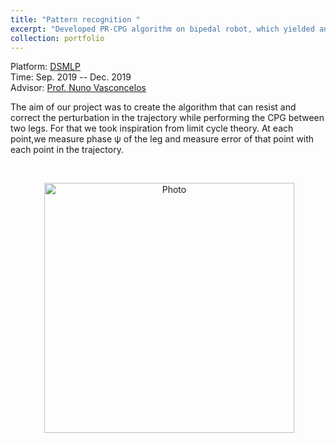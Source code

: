 ```yaml
---
title: "Pattern recognition "
excerpt: "Developed PR-CPG algorithm on bipedal robot, which yielded an adaptive and phase-regulated walking gait regardless of external disturbances. <br/>  <img src='https://zhuonan-hao.github.io/Homepage/images/Minitaur.jpeg'>"
collection: portfolio
---
```


<i class='fas fa-university'></i> Platform: [DSMLP](https://blink.ucsd.edu/faculty/instruction/tech-guide/dsmlp/index.html)   <br>
<i class='fas fa-calendar-alt'></i> Time: Sep. 2019 -- Dec. 2019   <br>
<i class='fas fa-address-book'></i> Advisor: [Prof. Nuno Vasconcelos](https://scholar.google.com/citations?user=Fykyo9gAAAAJ&hl=zh-CN)

The aim of our project was to create the algorithm that can resist and correct the perturbation in the trajectory while performing the CPG between two legs. For that we took 
inspiration from limit cycle theory. At each point,we measure phase ψ of the leg and measure error of that point with each point in the trajectory.  

<br>
<p align="center">
  <img src="https://zhuonan-hao.github.io/Homepage/files/PR.gif?raw=true" alt="Photo" style="width:400px;"/>
</p>

